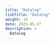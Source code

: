 ```yaml
---
title: "Datalog"
linkTitle: "Datalog"
weight: 10
date: 2025-05-27
description: >
  Datalog
---
```




